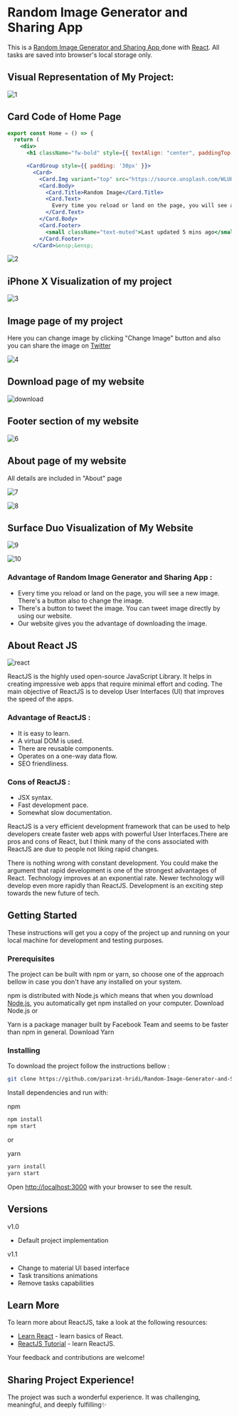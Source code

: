 # Random Image Generator and Sharing App 
This is a [Random Image Generator and Sharing App ](https://6jbps.csb.app/home) done with [React](https://reactjs.org/). All tasks are saved into browser's local storage only.

## Visual Representation of My Project:

![1](https://user-images.githubusercontent.com/43074604/124994889-63c4e200-e068-11eb-89d0-b2710573292d.PNG)

## Card Code of Home Page
```jsx
export const Home = () => {
  return (
    <div>
      <h1 className="fw-bold" style={{ textAlign: "center", paddingTop: "15px" }}> Important Features!</h1>

      <CardGroup style={{ padding: '30px' }}>
        <Card>
          <Card.Img variant="top" src="https://source.unsplash.com/WLUHO9A_xik/1500x500" />
          <Card.Body>
            <Card.Title>Random Image</Card.Title>
            <Card.Text>
              Every time you reload or land on the page, you will see a new image. There's a button also to change the image.
            </Card.Text>
          </Card.Body>
          <Card.Footer>
            <small className="text-muted">Last updated 5 mins ago</small>
          </Card.Footer>
        </Card>&ensp;&ensp;
```

![2](https://user-images.githubusercontent.com/43074604/124994897-66273c00-e068-11eb-9e27-bc8f568e2a3e.PNG)

##  iPhone X Visualization of my project
![3](https://user-images.githubusercontent.com/43074604/124994903-68899600-e068-11eb-9724-9ce0b44323fe.PNG)

## Image page of my project
Here you can change image by clicking "Change Image" button and also you can share the image on [Twitter](https://twitter.com/home)

![4](https://user-images.githubusercontent.com/43074604/124994906-6a535980-e068-11eb-9dc8-d9e8b50a0351.PNG)

## Download page of my website

![download](https://user-images.githubusercontent.com/43074604/125087627-741fa000-e0ee-11eb-8caa-18d8baacc1b4.PNG)

## Footer section of my website

![6](https://user-images.githubusercontent.com/43074604/124994921-6fb0a400-e068-11eb-916e-8020f2fb8f50.PNG)

## About page of my website
All details are included in "About" page

![7](https://user-images.githubusercontent.com/43074604/124994928-717a6780-e068-11eb-895b-01221865aebf.PNG)

![8](https://user-images.githubusercontent.com/43074604/124994939-73442b00-e068-11eb-9629-651149a2b58a.PNG)

## Surface Duo Visualization of My Website

![9](https://user-images.githubusercontent.com/43074604/124994946-74755800-e068-11eb-9f2b-35fd4e18f032.PNG)

![10](https://user-images.githubusercontent.com/43074604/124994954-763f1b80-e068-11eb-925f-fed7c8300559.PNG)

### Advantage of Random Image Generator and Sharing App :

* Every time you reload or land on the page, you will see a new image. There's a button also to change the image.
* There's a button to tweet the image. You can tweet image directly by using our website.
*  Our website gives you the advantage of downloading the image.

## About React JS
![react](https://user-images.githubusercontent.com/43074604/124001629-a77b7400-d9f6-11eb-9ba7-6fd4320a961c.png)

ReactJS is the highly used open-source JavaScript Library. It helps in creating impressive web apps that require minimal effort and coding. The main objective of ReactJS is to develop User Interfaces (UI) that improves the speed of the apps. 

### Advantage of ReactJS :

* It is easy to learn.
* A virtual DOM is used.
* There are reusable components.
* Operates on a one-way data flow.
* SEO friendliness.


### Cons of ReactJS :

* JSX syntax.
* Fast development pace.
* Somewhat slow documentation.

ReactJS is a very efficient development framework that can be used to help developers create faster web apps with powerful User Interfaces.There are pros and cons of React, but I think many of the cons associated with ReactJS are due to people not liking rapid changes. 

There is nothing wrong with constant development. You could make the argument that rapid development is one of the strongest advantages of React. Technology improves at an  exponential rate. Newer technology will develop even more rapidly than ReactJS. Development is an exciting step towards the new future of tech. 


## Getting Started

These instructions will get you a copy of the project up and running on your local machine for development and testing purposes.

### Prerequisites

The project can be built with npm or yarn, so choose one of the approach bellow in case you don't have any installed on your system.

npm is distributed with Node.js which means that when you download [Node.js](https://nodejs.org/en/), you automatically get npm installed on your computer. Download Node.js
or

Yarn is a package manager built by Facebook Team and seems to be faster than npm in general. Download Yarn

### Installing

To download the project follow the instructions bellow :
 
```bash
git clone https://github.com/parizat-hridi/Random-Image-Generator-and-Sharing-App.git
```

Install dependencies and run with:

npm

```bash
npm install
npm start
```

or

yarn

```bash
yarn install
yarn start
```

Open [http://localhost:3000](http://localhost:3000) with your browser to see the result.

## Versions
v1.0

* Default project implementation

v1.1

* Change to material UI based interface
* Task transitions animations
* Remove tasks capabilities


## Learn More

To learn more about ReactJS, take a look at the following resources:

- [Learn React](https://www.codecademy.com/learn/react-101?g_network=g&g_device=c&g_adid=518718871326&g_keyword=%2Blearn%20%2Breactjs&g_acctid=243-039-7011&g_adtype=search&g_adgroupid=126771679424&g_keywordid=kwd-301685830785&g_campaign=ROW+Language%3A+Basic+-+Broad&g_campaignid=10947274266&utm_id=t_kwd-301685830785:ag_126771679424:cp_10947274266:n_g:d_c&utm_term=%2Blearn%20%2Breactjs&utm_campaign=ROW%20Language%3A%20Basic%20-%20Broad&utm_source=google&utm_medium=paid-search&utm_content=518718871326&hsa_acc=2430397011&hsa_cam=10947274266&hsa_grp=126771679424&hsa_ad=518718871326&hsa_src=g&hsa_tgt=kwd-301685830785&hsa_kw=%2Blearn%20%2Breactjs&hsa_mt=b&hsa_net=adwords&hsa_ver=3&gclid=CjwKCAjwrPCGBhALEiwAUl9X074rDKZ1EAZS_HYOP5T_yA1bF2H2gWC6s-Efyj58yZDtHcvG4rJhShoCuLEQAvD_BwE) - learn basics of React.
- [ReactJS Tutorial](https://www.javatpoint.com/reactjs-tutorial) - learn ReactJS.

Your feedback and contributions are welcome!

## Sharing Project Experience!
The project was such a wonderful experience. It was challenging, meaningful, and deeply fulfilling✨


